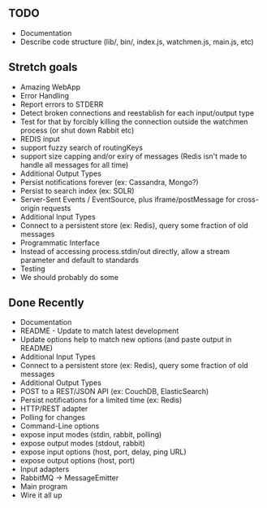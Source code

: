 
## TODO

 * Documentation
  * Describe code structure (lib/, bin/, index.js, watchmen.js, main.js, etc)

## Stretch goals

 * Amazing WebApp
 * Error Handling
  * Report errors to STDERR
  * Detect broken connections and reestablish for each input/output type
  * Test for that by forcibly killing the connection outside the watchmen process (or shut down Rabbit etc)
 * REDIS input
  * support fuzzy search of routingKeys
  * support size capping and/or exiry of messages (Redis isn't made to handle all messages for all time)
 * Additional Output Types
  * Persist notifications forever (ex: Cassandra, Mongo?)
  * Persist to search index (ex: SOLR)
  * Server-Sent Events / EventSource, plus iframe/postMessage for cross-origin requests
 * Additional Input Types
  * Connect to a persistent store (ex: Redis), query some fraction of old messages
 * Programmatic Interface
  * Instead of accessing process.stdin/out directly, allow a stream parameter and default to standards
 * Testing
  * We should probably do some

## Done Recently

 * Documentation
  * README - Update to match latest development
  * Update options help to match new options (and paste output in README)
 * Additional Input Types
  * Connect to a persistent store (ex: Redis), query some fraction of old messages
 * Additional Output Types
  * POST to a REST/JSON API (ex: CouchDB, ElasticSearch)
  * Persist notifications for a limited time (ex: Redis)
 * HTTP/REST adapter
  * Polling for changes
 * Command-Line options
  * expose input modes (stdin, rabbit, polling)
  * expose output modes (stdout, rabbit)
  * expose input options (host, port, delay, ping URL)
  * expose output options (host, port)
 * Input adapters
  * RabbitMQ -> MessageEmitter
 * Main program
  * Wire it all up

